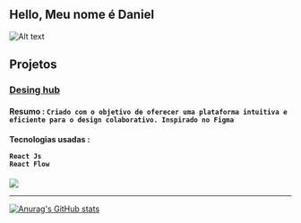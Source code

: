 ## Hello, Meu nome é Daniel

![Alt text](https://media.giphy.com/media/N3yLGQ1oMYfGU/giphy.gif)

## Projetos


    
### [Desing hub](https://github.com/Prg-maker/DesignHub)
#### Resumo : <code>Criado com o objetivo de oferecer uma plataforma intuitiva e eficiente para o design colaborativo. Inspirado no Figma</code>

#### Tecnologias usadas : <code> <img src="https://brandslogos.com/wp-content/uploads/thumbs/react-logo-vector-1.svg" style="height: 12px; "> React Js</code> <code><img src="https://encrypted-tbn0.gstatic.com/images?q=tbn:ANd9GcTgKIex5vreQNMX1mppmnNFKoUDZ3jgrFqDwWkaPu2DzYmmvK-VinKOPF_gxEmrS1w-z4s&usqp=CAU"  style="height: 12px;" /> React Flow</code>

<a href="https://reactflow.dev/">
   <img src="https://encrypted-tbn0.gstatic.com/images?q=tbn:ANd9GcTgKIex5vreQNMX1mppmnNFKoUDZ3jgrFqDwWkaPu2DzYmmvK-VinKOPF_gxEmrS1w-z4s&usqp=CAU"  />
</a>

---

[![Anurag's GitHub stats](https://github-readme-stats.vercel.app/api?username=prg-maker)](https://github.com/anuraghazra/github-readme-stats)
